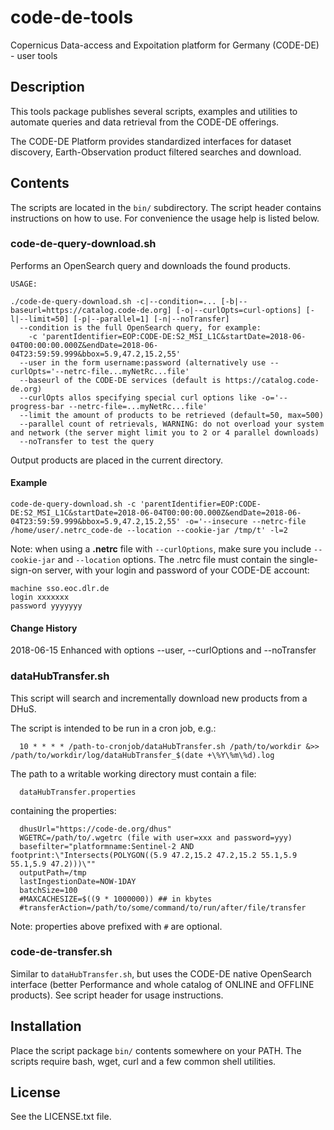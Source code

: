 # code-de-tools

Copernicus Data-access and Expoitation platform for Germany (CODE-DE) - user tools

## Description

This tools package publishes several scripts, examples and utilities to automate queries and data retrieval from the CODE-DE offerings.

The CODE-DE Platform provides standardized interfaces for dataset discovery, Earth-Observation product filtered searches and download.

## Contents

The scripts are located in the `bin/` subdirectory. The script header contains instructions on how to use. For convenience the usage help is listed below.

### code-de-query-download.sh 

Performs an OpenSearch query and downloads the found products.
```
USAGE:

./code-de-query-download.sh -c|--condition=... [-b|--baseurl=https://catalog.code-de.org] [-o|--curlOpts=curl-options] [-l|--limit=50] [-p|--parallel=1] [-n|--noTransfer]
  --condition is the full OpenSearch query, for example:
    -c 'parentIdentifier=EOP:CODE-DE:S2_MSI_L1C&startDate=2018-06-04T00:00:00.000Z&endDate=2018-06-04T23:59:59.999&bbox=5.9,47.2,15.2,55'
  --user in the form username:password (alternatively use --curlOpts='--netrc-file...myNetRc...file'
  --baseurl of the CODE-DE services (default is https://catalog.code-de.org)
  --curlOpts allos specifying special curl options like -o='--progress-bar --netrc-file=...myNetRc...file'
  --limit the amount of products to be retrieved (default=50, max=500)
  --parallel count of retrievals, WARNING: do not overload your system and network (the server might limit you to 2 or 4 parallel downloads)
  --noTransfer to test the query
```
Output products are placed in the current directory.

#### Example
```
code-de-query-download.sh -c 'parentIdentifier=EOP:CODE-DE:S2_MSI_L1C&startDate=2018-06-04T00:00:00.000Z&endDate=2018-06-04T23:59:59.999&bbox=5.9,47.2,15.2,55' -o='--insecure --netrc-file /home/user/.netrc_code-de --location --cookie-jar /tmp/t' -l=2
```
Note: when using a __.netrc__ file with ```--curlOptions```, make sure you include ```--cookie-jar``` and ```--location``` options. The .netrc file must contain the single-sign-on server, with your login and password of your CODE-DE account:
```
machine sso.eoc.dlr.de
login xxxxxxx
password yyyyyyy
```

#### Change History
2018-06-15 Enhanced with options --user, --curlOptions and --noTransfer

### dataHubTransfer.sh 

This script will search and incrementally download new products from a DHuS.

The script is intended to be run in a cron job, e.g.:
```
  10 * * * * /path-to-cronjob/dataHubTransfer.sh /path/to/workdir &>> /path/to/workdir/log/dataHubTransfer_$(date +\%Y\%m\%d).log
```

The path to a writable working directory must contain a file:
```
  dataHubTransfer.properties
```

containing the properties:
```
  dhusUrl="https://code-de.org/dhus"
  WGETRC=/path/to/.wgetrc (file with user=xxx and password=yyy)
  basefilter="platformname:Sentinel-2 AND footprint:\"Intersects(POLYGON((5.9 47.2,15.2 47.2,15.2 55.1,5.9 55.1,5.9 47.2)))\""
  outputPath=/tmp
  lastIngestionDate=NOW-1DAY
  batchSize=100
  #MAXCACHESIZE=$((9 * 1000000)) ## in kbytes
  #transferAction=/path/to/some/command/to/run/after/file/transfer
```
Note: properties above prefixed with `#` are optional.


### code-de-transfer.sh 
Similar to ```dataHubTransfer.sh```, but uses the CODE-DE native OpenSearch interface (better Performance and whole catalog of ONLINE and OFFLINE products). See script header for usage instructions.


## Installation

Place the script package `bin/` contents somewhere on your PATH. The scripts require bash, 
wget, curl and a few common shell utilities.


## License

See the LICENSE.txt file.
